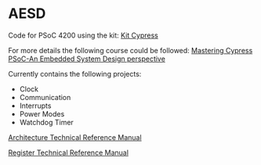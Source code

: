 # AESD

Code for PSoC 4200 using the kit: [Kit Cypress](http://www.cypress.com/documentation/development-kitsboards/cy8ckit-044-psoc-4-m-series-pioneer-kit)

For more details the following course could be followed: [Mastering Cypress PSoC-An Embedded System Design perspective](https://www.udemy.com/mastering-cypress-psoc-an-embedded-system-design-perspective/)

Currently contains the following projects:
* Clock
* Communication
* Interrupts
* Power Modes
* Watchdog Timer

[Architecture Technical Reference Manual](https://kartikey0303.github.io/pdf/Arch_TRM.pdf)

[Register Technical Reference Manual](http://kartikey0303.github.io/pdf/Register_TRM.pdf)
